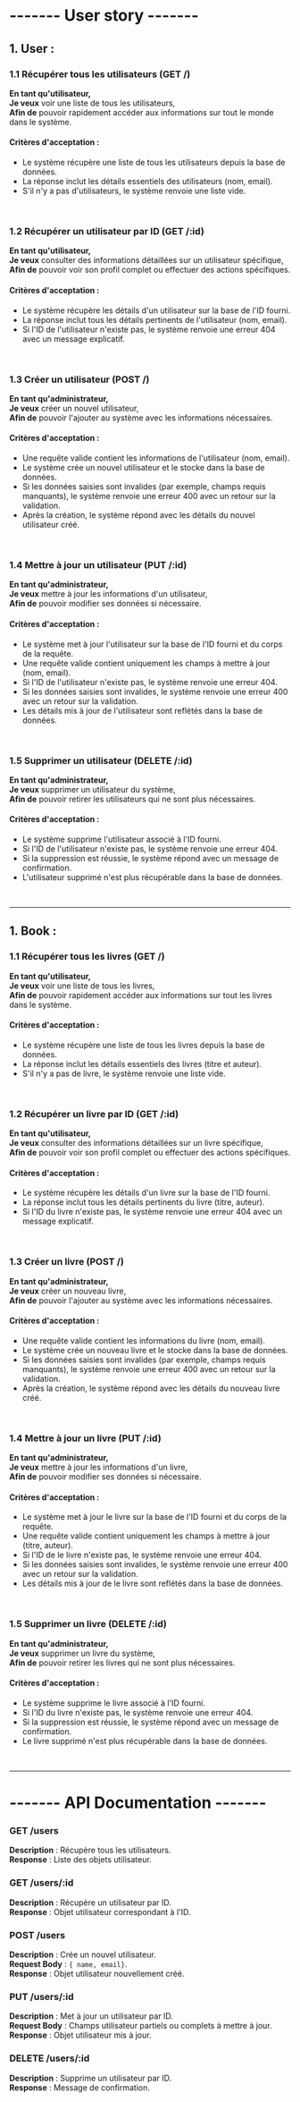 # ------- User story -------

## 1. User :

### 1.1 Récupérer tous les utilisateurs (GET /)
**En tant qu'utilisateur,**  
**Je veux** voir une liste de tous les utilisateurs,  
**Afin de** pouvoir rapidement accéder aux informations sur tout le monde dans le système.  

#### Critères d'acceptation :
- Le système récupère une liste de tous les utilisateurs depuis la base de données.
- La réponse inclut les détails essentiels des utilisateurs (nom, email).
- S'il n'y a pas d'utilisateurs, le système renvoie une liste vide.

<br>

### 1.2 Récupérer un utilisateur par ID (GET /:id)
**En tant qu'utilisateur,**  
**Je veux** consulter des informations détaillées sur un utilisateur spécifique,  
**Afin de** pouvoir voir son profil complet ou effectuer des actions spécifiques.  

#### Critères d'acceptation :
- Le système récupère les détails d'un utilisateur sur la base de l'ID fourni.
- La réponse inclut tous les détails pertinents de l'utilisateur (nom, email).
- Si l'ID de l'utilisateur n'existe pas, le système renvoie une erreur 404 avec un message explicatif.

<br>

### 1.3 Créer un utilisateur (POST /)
**En tant qu'administrateur,**  
**Je veux** créer un nouvel utilisateur,  
**Afin de** pouvoir l'ajouter au système avec les informations nécessaires.  

#### Critères d'acceptation :
- Une requête valide contient les informations de l'utilisateur (nom, email).
- Le système crée un nouvel utilisateur et le stocke dans la base de données.
- Si les données saisies sont invalides (par exemple, champs requis manquants), le système renvoie une erreur 400 avec un retour sur la validation.
- Après la création, le système répond avec les détails du nouvel utilisateur créé.

<br>

### 1.4 Mettre à jour un utilisateur (PUT /:id)
**En tant qu'administrateur,**  
**Je veux** mettre à jour les informations d'un utilisateur,  
**Afin de** pouvoir modifier ses données si nécessaire.  

#### Critères d'acceptation :
- Le système met à jour l'utilisateur sur la base de l'ID fourni et du corps de la requête.
- Une requête valide contient uniquement les champs à mettre à jour (nom, email).
- Si l'ID de l'utilisateur n'existe pas, le système renvoie une erreur 404.
- Si les données saisies sont invalides, le système renvoie une erreur 400 avec un retour sur la validation.
- Les détails mis à jour de l'utilisateur sont reflétés dans la base de données.

<br>

### 1.5 Supprimer un utilisateur (DELETE /:id)
**En tant qu'administrateur,**  
**Je veux** supprimer un utilisateur du système,  
**Afin de** pouvoir retirer les utilisateurs qui ne sont plus nécessaires.  

#### Critères d'acceptation :
- Le système supprime l'utilisateur associé à l'ID fourni.
- Si l'ID de l'utilisateur n'existe pas, le système renvoie une erreur 404.
- Si la suppression est réussie, le système répond avec un message de confirmation.
- L'utilisateur supprimé n'est plus récupérable dans la base de données.

<br>

---

## 1. Book :

### 1.1 Récupérer tous les livres (GET /)
**En tant qu'utilisateur,**  
**Je veux** voir une liste de tous les livres,  
**Afin de** pouvoir rapidement accéder aux informations sur tout les livres dans le système.  

#### Critères d'acceptation :
- Le système récupère une liste de tous les livres depuis la base de données.
- La réponse inclut les détails essentiels des livres (titre et auteur).
- S'il n'y a pas de livre, le système renvoie une liste vide.

<br>

### 1.2 Récupérer un livre par ID (GET /:id)
**En tant qu'utilisateur,**  
**Je veux** consulter des informations détaillées sur un livre spécifique,  
**Afin de** pouvoir voir son profil complet ou effectuer des actions spécifiques.  

#### Critères d'acceptation :
- Le système récupère les détails d'un livre sur la base de l'ID fourni.
- La réponse inclut tous les détails pertinents du livre (titre, auteur).
- Si l'ID du livre n'existe pas, le système renvoie une erreur 404 avec un message explicatif.

<br>

### 1.3 Créer un livre (POST /)
**En tant qu'administrateur,**  
**Je veux** créer un nouveau livre,  
**Afin de** pouvoir l'ajouter au système avec les informations nécessaires.  

#### Critères d'acceptation :
- Une requête valide contient les informations du livre (nom, email).
- Le système crée un nouveau livre et le stocke dans la base de données.
- Si les données saisies sont invalides (par exemple, champs requis manquants), le système renvoie une erreur 400 avec un retour sur la validation.
- Après la création, le système répond avec les détails du nouveau livre créé.

<br>

### 1.4 Mettre à jour un livre (PUT /:id)
**En tant qu'administrateur,**  
**Je veux** mettre à jour les informations d'un livre,  
**Afin de** pouvoir modifier ses données si nécessaire.  

#### Critères d'acceptation :
- Le système met à jour le livre sur la base de l'ID fourni et du corps de la requête.
- Une requête valide contient uniquement les champs à mettre à jour (titre, auteur).
- Si l'ID de le livre n'existe pas, le système renvoie une erreur 404.
- Si les données saisies sont invalides, le système renvoie une erreur 400 avec un retour sur la validation.
- Les détails mis à jour de le livre sont reflétés dans la base de données.

<br>

### 1.5 Supprimer un livre (DELETE /:id)
**En tant qu'administrateur,**  
**Je veux** supprimer un livre du système,  
**Afin de** pouvoir retirer les livres qui ne sont plus nécessaires.  

#### Critères d'acceptation :
- Le système supprime le livre associé à l'ID fourni.
- Si l'ID du livre n'existe pas, le système renvoie une erreur 404.
- Si la suppression est réussie, le système répond avec un message de confirmation.
- Le livre supprimé n'est plus récupérable dans la base de données.

<br>

---












# ------- API Documentation -------

### GET /users  
**Description** : Récupère tous les utilisateurs.  
**Response** : Liste des objets utilisateur.  

### GET /users/:id  
**Description** : Récupère un utilisateur par ID.  
**Response** : Objet utilisateur correspondant à l'ID.  

### POST /users  
**Description** : Crée un nouvel utilisateur.  
**Request Body** : `{ name, email}`.  
**Response** : Objet utilisateur nouvellement créé.  

### PUT /users/:id  
**Description** : Met à jour un utilisateur par ID.  
**Request Body** : Champs utilisateur partiels ou complets à mettre à jour.  
**Response** : Objet utilisateur mis à jour.  

### DELETE /users/:id  
**Description** : Supprime un utilisateur par ID.  
**Response** : Message de confirmation.
